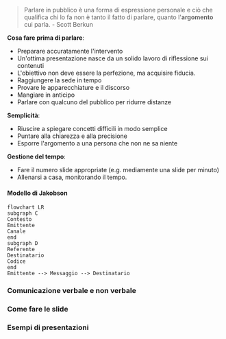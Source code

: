 > Parlare in pubblico è una forma di espressione personale e ciò che qualifica chi lo fa non è tanto il fatto di parlare, quanto l'**argomento** cui parla.
\- Scott Berkun

**Cosa fare prima di parlare**:
- Preparare accuratamente l'intervento
- Un'ottima presentazione nasce da un solido lavoro di riflessione sui contenuti
- L'obiettivo non deve essere la perfezione, ma acquisire fiducia.
- Raggiungere la sede in tempo
- Provare le apparecchiature e il discorso
- Mangiare in anticipo
- Parlare con qualcuno del pubblico per ridurre distanze

**Semplicità**:
- Riuscire a spiegare concetti difficili in modo semplice
- Puntare alla chiarezza e alla precisione
- Esporre l'argomento a una persona che non ne sa niente

**Gestione del tempo**:
- Fare il numero slide appropriate (e.g. mediamente una slide per minuto)
- Allenarsi a casa, monitorando il tempo.
#### Modello di Jakobson

```mermaid
flowchart LR
subgraph C
Contesto
Emittente
Canale
end
subgraph D
Referente
Destinatario
Codice
end
Emittente --> Messaggio --> Destinatario
```

### Comunicazione verbale e non verbale



### Come fare le slide

### Esempi di presentazioni
